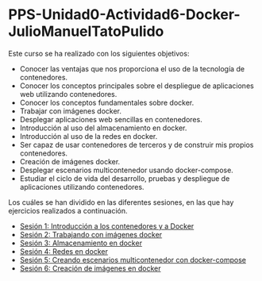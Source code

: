 # PPS-Unidad0-Actividad6-Docker-JulioManuelTatoPulido

Este curso se ha realizado con los siguientes objetivos:

- Conocer las ventajas que nos proporciona el uso de la tecnología de contenedores.
- Conocer los conceptos principales sobre el despliegue de aplicaciones web utilizando contenedores.
- Conocer los conceptos fundamentales sobre docker.
- Trabajar con imágenes docker.
- Desplegar aplicaciones web sencillas en contenedores.
- Introducción al uso del almacenamiento en docker.
- Introducción al uso de la redes en docker.
- Ser capaz de usar contenedores de terceros y de construir mis propios contenedores.
- Creación de imágenes docker.
- Desplegar escenarios multicontenedor usando docker-compose.
- Estudiar el ciclo de vida del desarrollo, pruebas y despliegue de aplicaciones utilizando contenedores.

Los cuáles se han dividido en las diferentes sesiones, en las que hay ejercicios realizados a continuación.

* [Sesión 1: Introducción a los contenedores y a Docker](Sesion1.md)
* [Sesión 2: Trabajando con imágenes docker](Sesion2.md)
* [Sesión 3: Almacenamiento en docker](Sesion3.md)
* [Sesión 4: Redes en docker](Sesion4.md)
* [Sesión 5: Creando escenarios multicontenedor con docker-compose](Sesion5.md)
* [Sesión 6: Creación de imágenes en docker](Sesion6.md)


